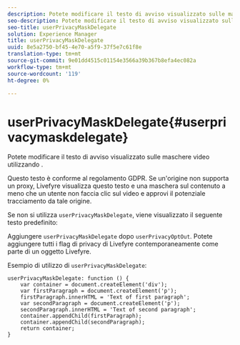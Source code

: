 ```yaml
---
description: Potete modificare il testo di avviso visualizzato sulle maschere video utilizzando .
seo-description: Potete modificare il testo di avviso visualizzato sulle maschere video utilizzando .
seo-title: userPrivacyMaskDelegate
solution: Experience Manager
title: userPrivacyMaskDelegate
uuid: 8e5a2750-bf45-4e70-a5f9-37f5e7c61f8e
translation-type: tm+mt
source-git-commit: 9e01dd4515c01154e3566a39b367b8efa4ec082a
workflow-type: tm+mt
source-wordcount: '119'
ht-degree: 0%

---
```



# userPrivacyMaskDelegate{#userprivacymaskdelegate}

Potete modificare il testo di avviso visualizzato sulle maschere video utilizzando .

Questo testo è conforme al regolamento GDPR. Se un&#39;origine non supporta un proxy, Livefyre visualizza questo testo e una maschera sul contenuto a meno che un utente non faccia clic sul video e approvi il potenziale tracciamento da tale origine.

Se non si utilizza `userPrivacyMaskDelegate`, viene visualizzato il seguente testo predefinito:

Aggiungere `userPrivacyMaskDelegate` dopo `userPrivacyOptOut`. Potete aggiungere tutti i flag di privacy di Livefyre contemporaneamente come parte di un oggetto Livefyre.

Esempio di utilizzo di `userPrivacyMaskDelegate`:

```
userPrivacyMaskDelegate: function () { 
    var container = document.createElement('div'); 
    var firstParagraph = document.createElement('p'); 
    firstParagraph.innerHTML = 'Text of first paragraph'; 
    var secondParagraph = document.createElement('p'); 
    secondParagraph.innerHTML = 'Text of second paragraph'; 
    container.appendChild(firstParagraph); 
    container.appendChild(secondParagraph); 
    return container; 
}
```
